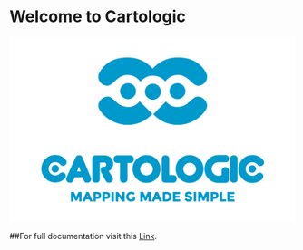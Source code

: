 # Welcome to Cartologic
![logo](img/LOGO_BIG.png)


##For full documentation visit this [Link](http://cartologic.github.io/).

